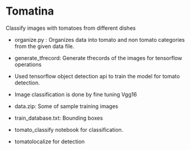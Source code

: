 # Tomatina

Classify images with tomatoes from different dishes
- organize.py : Organizes data into tomato and non tomato categories from the given data file.
- generate_tfrecord: Generate tfrecords of the images for tensorflow operations
- Used tensorflow object detection api to train the model for tomato detection.
- Image classification is done by fine tuning Vgg16
- data.zip: Some of sample training images
- train_database.txt: Bounding boxes

- tomato_classify notebook for classification.
- tomatolocalize for detection
